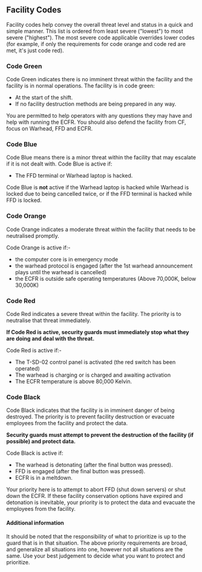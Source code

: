 ## Facility Codes
Facility codes help convey the overall threat level and status in a quick and simple manner. This list is ordered from least severe ("lowest") to most severe ("highest"). The most severe code applicable overrides lower codes (for example, if only the requirements for code orange and code red are met, it's just code red).

### Code Green
Code Green indicates there is no imminent threat within the facility and the facility is in normal operations. The facility is in code green:

- At the start of the shift.
- If no facility destruction methods are being prepared in any way.

You are permitted to help operators with any questions they may have and help with running the ECFR. You should also defend the facility from CF, focus on Warhead, FFD and ECFR.

### Code Blue
Code Blue means there is a minor threat within the facility that may escalate if it is not dealt with. Code Blue is active if:

- The FFD terminal or Warhead laptop is hacked.

Code Blue is **not** active if the Warhead laptop is hacked while Warhead is locked due to being cancelled twice, or if the FFD terminal is hacked while FFD is locked.



### Code Orange
Code Orange indicates a moderate threat within the facility that needs to be neutralised promptly. 

Code Orange is active if:-

-  the computer core is in emergency mode 
-  the warhead protocol is engaged (after the 1st warhead announcement plays until the warhead is cancelled)
-  the ECFR is outside safe operating temperatures (Above 70,000K, below 30,000K)



### Code Red

Code Red indicates a severe threat within the facility. The priority is to neutralise that threat immediately.

**If Code Red is active, security guards must immediately stop what they are doing and deal with the threat.**

Code Red is active if:-

- The T-SD-02 control panel is activated (the red switch has been operated)
- The warhead is charging or is charged and awaiting activation
- The ECFR temperature is above 80,000 Kelvin.



### Code Black

Code Black indicates that the facility is in imminent danger of being destroyed. The priority is to prevent facility destruction or evacuate employees from the facility and protect the data.

**Security guards must attempt to prevent the destruction of the facility (if possible) and protect data.**

Code Black is active if:

- The warhead is detonating (after the final button was pressed).
- FFD is engaged (after the final button was pressed).
- ECFR is in a meltdown.

Your priority here is to attempt to abort FFD (shut down servers) or shut down the ECFR. If these facility conservation options have expired and detonation is inevitable, your priority is to protect the data and evacuate the employees from the facility.

#### Additional information
It should be noted that the responsibility of what to prioritize is up to the guard that is in that situation. The above priority requirements are broad, and generalize all situations into one, however not all situations are the same. Use your best judgement to decide what you want to protect and prioritize.